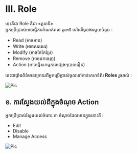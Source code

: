 # III. Role

នេះគឺជា Role គឺជា «តួនាទី» <br>
អ្នកប្រើប្រាស់អាចធ្វើការកំណត់រាល់ `តួរនាទី` ទៅលើមុខងារមួយចំនួន :
- Read (អាចអាន)
- Write (អាចសរសេរ)
- Modify (អាចកែកែប្រែ)
- Remove (អាចដកចេញ)
- Action (អាចធ្វើសកម្មភាពផ្សេងៗបានទៀត)

នេះជាផ្ទាំងព័ត៌មានក្រោយពីអ្នកប្រើប្រាស់ចូលទៅកាន់គេហទំព័រ **Roles** រួចរាល់ :

![Pic ]()

## ១. ការស្វែងយល់ពីក្នុងចំណុច Action
អ្នកប្រើប្រាស់ស្វែងយល់ចំពោះ ៣​ ចំណុចដែលមានក្នុងនោះគឺ : 
- Edit
- Disable
- Manage Access

![Pic ]()